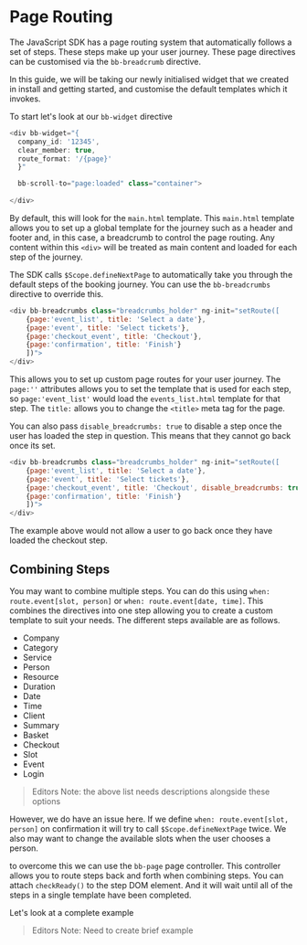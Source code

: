 # Page Routing

The JavaScript SDK has a page routing system that automatically follows a set of steps. These steps make up your user journey. These page directives can be customised via the `bb-breadcrumb` directive.

In this guide, we will be taking our newly initialised widget that we created in install and getting started, and customise the default templates which it invokes.

To start let's look at our `bb-widget` directive

```js
<div bb-widget="{
  company_id: '12345',
  clear_member: true,
  route_format: '/{page}'
  }" 

  bb-scroll-to="page:loaded" class="container">
   
</div>
```

By default, this will look for the `main.html` template. This `main.html` template allows you to set up a global template for the journey such as a header and footer and, in this case, a breadcrumb to control the page routing. Any content within this `<div>` will be treated as main content and loaded for each step of the journey.

The SDK calls `$Scope.defineNextPage` to automatically take you through the default steps of the booking journey. You can use the `bb-breadcrumbs` directive to override this.

```js
<div bb-breadcrumbs class="breadcrumbs_holder" ng-init="setRoute([
    {page:'event_list', title: 'Select a date'},
    {page:'event', title: 'Select tickets'},
    {page:'checkout_event', title: 'Checkout'},
    {page:'confirmation', title: 'Finish'}
    ])">
</div>
```

This allows you to set up custom page routes for your user journey. The `page:''` attributes allows you to set the template that is used for each step, so `page:'event_list'` would load the `events_list.html` template for that step. The `title:` allows you to change the `<title>` meta tag for the page.

You can also pass `disable_breadcrumbs: true` to disable a step once the user has loaded the step in question. This means that they cannot go back once its set.

```js
<div bb-breadcrumbs class="breadcrumbs_holder" ng-init="setRoute([
    {page:'event_list', title: 'Select a date'},
    {page:'event', title: 'Select tickets'},
    {page:'checkout_event', title: 'Checkout', disable_breadcrumbs: true},
    {page:'confirmation', title: 'Finish'}
    ])">
</div>
```

The example above would not allow a user to go back once they have loaded the checkout step.

## Combining Steps

You may want to combine multiple steps. You can do this using `when: route.event[slot, person]` or `when: route.event[date, time]`. This combines the directives into one step allowing you to create a custom template to suit your needs. The different steps available are as follows.

- Company
- Category
- Service 
- Person 
- Resource
- Duration
- Date
- Time
- Client
- Summary
- Basket 
- Checkout 
- Slot
- Event
- Login

> Editors Note: the above list needs descriptions alongside these options

However, we do have an issue here. If we define `when: route.event[slot, person]` on confirmation it will try to call `$Scope.defineNextPage` twice. We also may want to change the available slots when the user chooses a person.

to overcome this we can use the `bb-page` page controller. This controller allows you to route steps back and forth when combining steps. You can attach `checkReady()` to the step DOM element. And it will wait until all of the steps in a single template have been completed.

Let's look at a complete example

> Editors Note: Need to create brief example